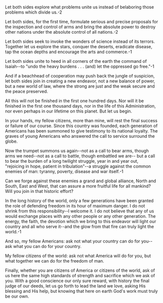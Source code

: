 Let both sides explore what problems unite us instead of belaboring those problems which divide us.-2

Let both sides, for the first time, formulate serious and precise proposals for the inspection and control of arms and bring the absolute power to destroy other nations under the absolute control of all nations.-2

Let both sides seek to invoke the wonders of science instead of its terrors. Together let us explore the stars, conquer the deserts, eradicate disease, tap the ocean depths and encourage the arts and commerce.-1

Let both sides unite to heed in all corners of the earth the command of Isaiah--to "undo the heavy burdens . . . (and) let the oppressed go free."-1

And if a beachhead of cooperation may push back the jungle of suspicion, let both sides join in creating a new endeavor, not a new balance of power, but a new world of law, where the strong are just and the weak secure and the peace preserved.

All this will not be finished in the first one hundred days. Nor will it be finished in the first one thousand days, nor in the life of this Administration, nor even perhaps in our lifetime on this planet. But let us begin.

In your hands, my fellow citizens, more than mine, will rest the final success or failure of our course. Since this country was founded, each generation of Americans has been summoned to give testimony to its national loyalty. The graves of young Americans who answered the call to service surround the globe.

Now the trumpet summons us again--not as a call to bear arms, though arms we need--not as a call to battle, though embattled we are-- but a call to bear the burden of a long twilight struggle, year in and year out, "rejoicing in hope, patient in tribulation"--a struggle against the common enemies of man: tyranny, poverty, disease and war itself.-1

Can we forge against these enemies a grand and global alliance, North and South, East and West, that can assure a more fruitful life for all mankind? Will you join in that historic effort?

In the long history of the world, only a few generations have been granted the role of defending freedom in its hour of maximum danger. I do not shrink from this responsibility--I welcome it. I do not believe that any of us would exchange places with any other people or any other generation. The energy, the faith, the devotion which we bring to this endeavor will light our country and all who serve it--and the glow from that fire can truly light the world.-1

And so, my fellow Americans: ask not what your country can do for you--ask what you can do for your country.

My fellow citizens of the world: ask not what America will do for you, but what together we can do for the freedom of man.

Finally, whether you are citizens of America or citizens of the world, ask of us here the same high standards of strength and sacrifice which we ask of you. With a good conscience our only sure reward, with history the final judge of our deeds, let us go forth to lead the land we love, asking His blessing and His help, but knowing that here on earth God's work must truly be our own.